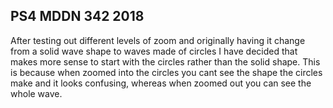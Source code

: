## PS4 MDDN 342 2018

After testing out different levels of zoom and originally having it change from a solid wave shape to waves made of circles I have decided that makes more sense to start with the circles rather than the solid shape. This is because when zoomed into the circles you cant see the shape the circles make and it looks confusing, whereas when zoomed out you can see the whole wave.